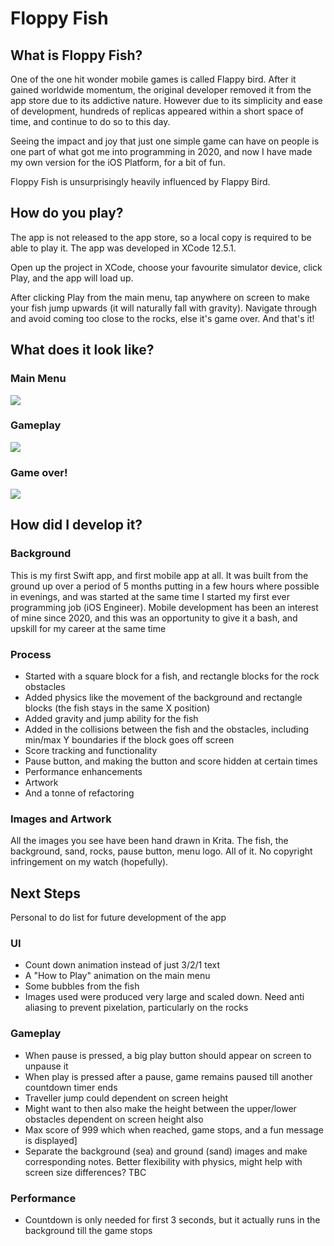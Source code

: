 # Floppy Fish

## What is Floppy Fish?

One of the one hit wonder mobile games is called Flappy bird. After it gained worldwide momentum, the original developer removed it from the app store due to its addictive nature. However due to its simplicity and ease of development, hundreds of replicas appeared within a short space of time, and continue to do so to this day.

Seeing the impact and joy that just one simple game can have on people is one part of what got me into programming in 2020, and now I have made my own version for the iOS Platform, for a bit of fun.

Floppy Fish is unsurprisingly heavily influenced by Flappy Bird.

## How do you play?

The app is not released to the app store, so a local copy is required to be able to play it. The app was developed in XCode 12.5.1. 

Open up the project in XCode, choose your favourite simulator device, click Play, and the app will load up.

After clicking Play from the main menu, tap anywhere on screen to make your fish jump upwards (it will naturally fall with gravity). Navigate through and avoid coming too close to the rocks, else it's game over. And that's it!

## What does it look like?

### Main Menu
![](/README_Assets/Main_Menu_Screenshot.png)

### Gameplay
![](/README_Assets/Gameplay_Screenshot.png)

### Game over!
![](/README_Assets/Game_Over_Screenshot.png)

## How did I develop it?

### Background
This is my first Swift app, and first mobile app at all. It was built from the ground up over a period of 5 months putting in a few hours where possible in evenings, and was started at the same time I started my first ever programming job (iOS Engineer). Mobile development has been an interest of mine since 2020, and this was an opportunity to give it a bash, and upskill for my career at the same time

### Process
* Started with a square block for a fish, and rectangle blocks for the rock obstacles
* Added physics like the movement of the background and rectangle blocks (the fish stays in the same X position)
* Added gravity and jump ability for the fish
* Added in the collisions between the fish and the obstacles, including min/max Y boundaries if the block goes off screen
* Score tracking and functionality
* Pause button, and making the button and score hidden at certain times
* Performance enhancements
* Artwork
* And a tonne of refactoring

### Images and Artwork
All the images you see have been hand drawn in Krita. The fish, the background, sand, rocks, pause button, menu logo. All of it. No copyright infringement on my watch (hopefully).


## Next Steps
Personal to do list for future development of the app

### UI
* Count down animation instead of just 3/2/1 text
* A "How to Play" animation on the main menu
* Some bubbles from the fish
* Images used were produced very large and scaled down. Need anti aliasing to prevent pixelation, particularly on the rocks

### Gameplay
* When pause is pressed, a big play button should appear on screen to unpause it
* When play is pressed after a pause, game remains paused till another countdown timer ends
* Traveller jump could dependent on screen height
* Might want to then also make the height between the upper/lower obstacles dependent on screen height also
* Max score of 999 which when reached, game stops, and a fun message is displayed]
* Separate the background (sea) and ground (sand) images and make corresponding notes. Better flexibility with physics, might help with screen size differences? TBC

### Performance
* Countdown is only needed for first 3 seconds, but it actually runs in the background till the game stops

